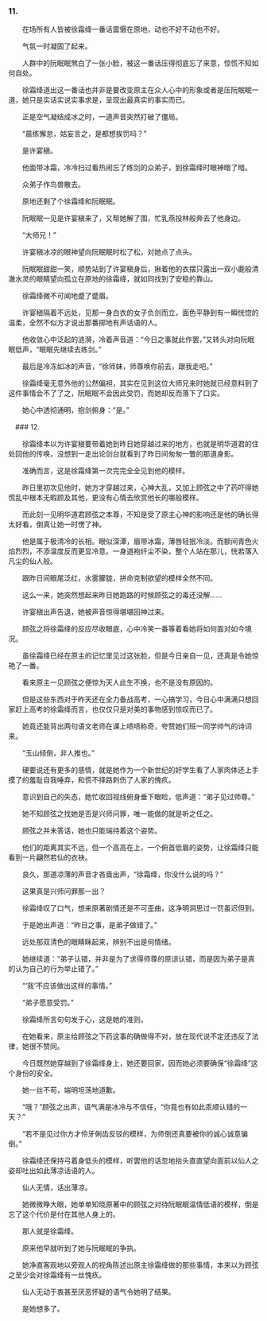 ### 11.

　　在场所有人皆被徐霜绛一番话震慑在原地，动也不好不动也不好。

　　气氛一时凝固了起来。

　　人群中的阮眠眠煞白了一张小脸，被这一番话压得彻底忘了来意，惊慌不知如何自处。

　　徐霜绛道出这一番话也并非是要改变原主在众人心中的形象或者是压阮眠眠一道，她只是实话实说实事求是，呈现出最真实的事实而已。

　　正是空气凝结成冰之时，一道声音突然打破了僵局。

　　“晨练懈怠，姑妄言之，是都想挨罚吗？”

　　是许宴稹。

　　他面带冰霜，冷冷扫过看热闹忘了练剑的众弟子，到徐霜绛时眼神暗了暗。

　　众弟子作鸟兽散去。

　　原地还剩了个徐霜绛和阮眠眠。

　　阮眠眠一见是许宴稹来了，又帮她解了围，忙乳燕投林般奔去了他身边。

　　“大师兄！”

　　许宴稹冰凉的眼神望向阮眠眠时松了松，对她点了点头。

　　阮眠眠甜甜一笑，顺势站到了许宴稹身后，揪着他的衣摆只露出一双小鹿般清澈水灵的眼睛望向孤立在原地的徐霜绛，就如同找到了安稳的靠山。

　　徐霜绛微不可闻地蹙了蹙眉。

　　许宴稹隔着不远处，见那一身白衣的女子负剑而立，面色平静到有一瞬恍惚的温柔，全然不似方才说出那番掷地有声话语的人。

　　他收敛心中泛起的涟漪，冷着声音道：“今日之事就此作罢，”又转头对向阮眠眠低声，“眠眠先继续去练剑。”

　　最后是冷冻如冰的声音，“徐师妹，师尊唤你前去，跟我走吧。”

　　徐霜绛毫无意外他的公然偏袒，其实在见到这位大师兄来时她就已经意料到了这件事情会不了了之，阮眠眠不会因此受罚，而她却反而落下了口实。

　　她心中透彻通明，抱剑俯身：“是。”

　### 12.

　　徐霜绛本以为许宴稹要带着她到昨日她穿越过来的地方，也就是明华道君的住处回他的传唤，没想到一走出论剑台就看到了昨日间匆匆一瞥的那道身影。

　　准确而言，这是徐霜绛第一次完完全全见到他的模样。

　　昨日里初次见他时，她方才穿越过来，心神大乱，又加上顾弦之中了药吓得她慌乱中根本无暇顾及其他，更没有心情去欣赏他长的哪般模样。

　　而此刻一见明华道君顾弦之本尊，不知是受了原主心神的影响还是他的确长得太好看，倒真让她一时愣了神。

　　他是属于极清冷的长相。眼似深潭，眉带冰霜，薄唇轻抿冷淡。而额间青色火焰烈烈，不添温度反而更显冷意。一身道袍纤尘不染，整个人站在那儿，恍若落入凡尘的仙人般。

　　跟昨日间眼尾泛红，水雾朦胧，拼命克制欲望的模样全然不同。

　　这么一来，她突然想起来昨日她跑路的时候顾弦之的毒还没解……

　　许宴稹出声告退，她被声音惊得堪堪回神过来。

　　顾弦之将徐霜绛的反应尽收眼底，心中冷笑一番等着看她将如何面对如今境况。

　　虽徐霜绛已经在原主的记忆里见过这张脸，但是今日亲自一见，还真是令她惊艳了一番。

　　看来原主一见顾弦之便惊为天人此生不换，也不是没有原因的。

　　但是这些东西对于昨天还在全力备战高考，一心搞学习，今日心中满满只想回家赶上高考的徐霜绛而言，也仅仅只是对美的事物感到惊叹而已了。

　　她竟还能背出两句语文老师在课上啧啧称奇，夸赞她们班一同学帅气的诗词来。

　　“玉山倾倒，非人推也。”

　　硬要说还有更多的感情，就是她作为一个新世纪的好学生看了人家肉体还上手摸了的羞耻自我唾弃，和慌不择路刺伤了人家的愧疚。

　　意识到自己的失态，她忙收回视线俯身垂下眼睑，低声道：“弟子见过师尊。”

　　她不知顾弦之找她是否是兴师问罪，唯一能做的就是听之任之。

　　顾弦之并未答话，她也只能端持着这个姿势。

　　他们的距离其实不远，但一个高高在上，一个俯首低眉的姿势，让徐霜绛只能看到一片翩然若仙的衣袂。

　　良久，那道凉薄的声音才吝啬出声，“徐霜绛，你没什么说的吗？”

　　这果真是兴师问罪那一出？

　　徐霜绛叹了口气，想来原著剧情还是不可歪曲，这净明洞思过一罚虽迟但到。

　　于是她出声道：“昨日之事，是弟子做错了。”

　　远处那双清色的眼睛眯起来，辨别不出是何情绪。

　　她继续道：“弟子认错，并非是为了求得师尊的原谅认错，而是因为弟子是真的认为自己的行为举止错了。”

　　“‘我’不应该做出这样的事情。”

　　“弟子愿意受罚。”

　　徐霜绛所言句句发于心，这是她的准则。

　　在她看来，原主给顾弦之下药这事的确做得不对，放在现代说不定还违反了法律，她很不赞同。

　　今日既然她穿越到了徐霜绛身上，她还要回家，因而她必须要确保“徐霜绛”这个身份的安全。

　　她一丝不苟，端明坦荡地道歉。

　　“哦？”顾弦之出声，语气满是冰冷与不信任，“你竟也有如此乖顺认错的一天？”

　　“若不是见过你方才伶牙俐齿反驳的模样，为师倒还真要被你的诚心诚意骗倒。”

　　徐霜绛还保持弓着身低头的模样，听罢他的话忽地抬头直直望向面前以仙人之姿却吐出如此薄凉话语的人。

　　仙人无情，话出薄凉。

　　她微微睁大眼，她单单知晓原著中的顾弦之对待阮眠眠温情低语的模样，倒是忘了这个代价是付在其他人身上的。

　　那人就是徐霜绛。

　　原来他早就听到了她与阮眠眠的争执。

　　她净直客观地以旁观人的视角陈述出原主徐霜绛做的那些事情，本来以为顾弦之至少会对徐霜绛有一丝愧疚。

　　仙人无动于衷甚至厌恶怀疑的语气令她明了结果。

　　是她想多了。